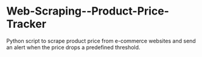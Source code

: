 # Web-Scraping--Product-Price-Tracker
Python script to scrape product price from e-commerce websites and send an alert when the price drops a predefined threshold.

